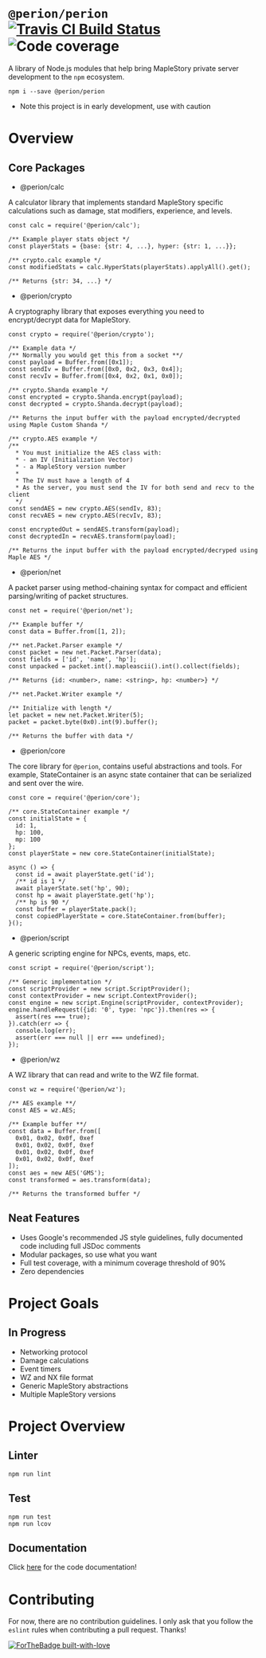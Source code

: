 # `@perion/perion` [![Travis CI Build Status](https://travis-ci.org/jonnylin13/perion.svg?branch=master)](https://github.com/jonnylin13) ![Code coverage](https://img.shields.io/badge/min%20coverage-90%25-green)

A library of Node.js modules that help bring MapleStory private server development to the `npm` ecosystem.
```
npm i --save @perion/perion
```
* Note this project is in early development, use with caution

# Overview

## Core Packages

* @perion/calc

A calculator library that implements standard MapleStory specific calculations such as damage, stat modifiers, experience, and levels.
```node
const calc = require('@perion/calc');

/** Example player stats object */
const playerStats = {base: {str: 4, ...}, hyper: {str: 1, ...}};

/** crypto.calc example */
const modifiedStats = calc.HyperStats(playerStats).applyAll().get();

/** Returns {str: 34, ...} */
```

* @perion/crypto

A cryptography library that exposes everything you need to encrypt/decrypt data for MapleStory.
```node
const crypto = require('@perion/crypto');

/** Example data */
/** Normally you would get this from a socket **/
const payload = Buffer.from([0x1]);
const sendIv = Buffer.from([0x0, 0x2, 0x3, 0x4]);
const recvIv = Buffer.from([0x4, 0x2, 0x1, 0x0]);

/** crypto.Shanda example */
const encrypted = crypto.Shanda.encrypt(payload);
const decrypted = crypto.Shanda.decrypt(payload);

/** Returns the input buffer with the payload encrypted/decrypted using Maple Custom Shanda */

/** crypto.AES example */
/**
  * You must initialize the AES class with:
  * - an IV (Initialization Vector)
  * - a MapleStory version number
  *
  * The IV must have a length of 4
  * As the server, you must send the IV for both send and recv to the client
  */
const sendAES = new crypto.AES(sendIv, 83);
const recvAES = new crypto.AES(recvIv, 83);

const encryptedOut = sendAES.transform(payload);
const decryptedIn = recvAES.transform(payload);

/** Returns the input buffer with the payload encrypted/decryped using Maple AES */
```

* @perion/net

A packet parser using method-chaining syntax for compact and efficient parsing/writing of packet structures.
```node
const net = require('@perion/net');

/** Example buffer */
const data = Buffer.from([1, 2]);

/** net.Packet.Parser example */
const packet = new net.Packet.Parser(data);
const fields = ['id', 'name', 'hp'];
const unpacked = packet.int().mapleascii().int().collect(fields);

/** Returns {id: <number>, name: <string>, hp: <number>} */

/** net.Packet.Writer example */

/** Initialize with length */
let packet = new net.Packet.Writer(5);
packet = packet.byte(0x0).int(9).buffer();

/** Returns the buffer with data */

```

* @perion/core

The core library for `@perion`, contains useful abstractions and tools. For example, StateContainer is an async state container that can be serialized and sent over the wire.
```node
const core = require('@perion/core');

/** core.StateContainer example */
const initialState = {
  id: 1,
  hp: 100,
  mp: 100
};
const playerState = new core.StateContainer(initialState);

async () => {
  const id = await playerState.get('id');
  /** id is 1 */
  await playerState.set('hp', 90);
  const hp = await playerState.get('hp');
  /** hp is 90 */
  const buffer = playerState.pack();
  const copiedPlayerState = core.StateContainer.from(buffer);
}();
```

* @perion/script

A generic scripting engine for NPCs, events, maps, etc.

```node
const script = require('@perion/script');

/** Generic implementation */
const scriptProvider = new script.ScriptProvider();
const contextProvider = new script.ContextProvider();
const engine = new script.Engine(scriptProvider, contextProvider);
engine.handleRequest({id: '0', type: 'npc'}).then(res => {
  assert(res === true);
}).catch(err => {
  console.log(err);
  assert(err === null || err === undefined);
});
```

* @perion/wz

A WZ library that can read and write to the WZ file format.

```node
const wz = require('@perion/wz');

/** AES example **/
const AES = wz.AES;

/** Example buffer **/
const data = Buffer.from([
  0x01, 0x02, 0x0f, 0xef
  0x01, 0x02, 0x0f, 0xef
  0x01, 0x02, 0x0f, 0xef
  0x01, 0x02, 0x0f, 0xef
]);
const aes = new AES('GMS');
const transformed = aes.transform(data);

/** Returns the transformed buffer */
```

## Neat Features

* Uses Google's recommended JS style guidelines, fully documented code including full JSDoc comments
* Modular packages, so use what you want
* Full test coverage, with a minimum coverage threshold of 90%
* Zero dependencies

# Project Goals

## In Progress

* Networking protocol
* Damage calculations
* Event timers
* WZ and NX file format
* Generic MapleStory abstractions
* Multiple MapleStory versions

# Project Overview

## Linter
```
npm run lint
```
## Test
```
npm run test
npm run lcov
```
## Documentation
Click [here](https://jonnylin13.github.io/perion/) for the code documentation!

# Contributing
For now, there are no contribution guidelines. I only ask that you follow the `eslint` rules when contributing a pull request. Thanks!

[![ForTheBadge built-with-love](http://ForTheBadge.com/images/badges/built-with-love.svg)](https://GitHub.com/Naereen/)
